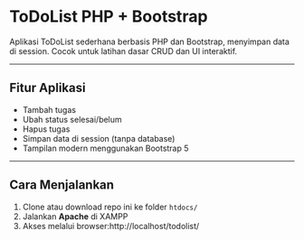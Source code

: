 # ToDoList PHP + Bootstrap

Aplikasi ToDoList sederhana berbasis PHP dan Bootstrap, menyimpan data di session. Cocok untuk latihan dasar CRUD dan UI interaktif.

---

## Fitur Aplikasi

- Tambah tugas
- Ubah status selesai/belum
- Hapus tugas
- Simpan data di session (tanpa database)
- Tampilan modern menggunakan Bootstrap 5

---

## Cara Menjalankan

1. Clone atau download repo ini ke folder `htdocs/`
2. Jalankan **Apache** di XAMPP
3. Akses melalui browser:http://localhost/todolist/
